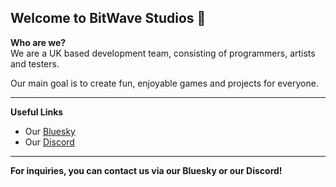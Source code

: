 ## Welcome to BitWave Studios 🙌

**Who are we?**\
We are a UK based development team, consisting of programmers, artists and testers.

Our main goal is to create fun, enjoyable games and projects for everyone.

- - -

**Useful Links**
- Our [Bluesky](https://bsky.app/profile/bitwavestudio.bsky.social)
- Our [Discord](https://discord.gg/scaSBABhWr)

- - -

**For inquiries, you can contact us via our Bluesky or our Discord!**
